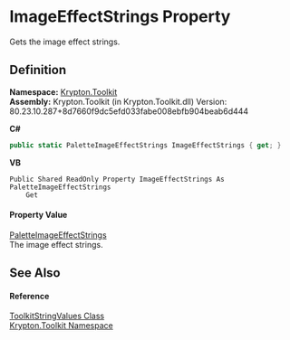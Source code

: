# ImageEffectStrings Property


Gets the image effect strings.



## Definition
**Namespace:** <a href="79d2eac2-21f4-54ff-7552-b20c33c30600.md">Krypton.Toolkit</a>  
**Assembly:** Krypton.Toolkit (in Krypton.Toolkit.dll) Version: 80.23.10.287+8d7660f9dc5efd033fabe008ebfb904beab6d444

**C#**
``` C#
public static PaletteImageEffectStrings ImageEffectStrings { get; }
```
**VB**
``` VB
Public Shared ReadOnly Property ImageEffectStrings As PaletteImageEffectStrings
	Get
```



#### Property Value
<a href="9c34fc04-8956-1b52-1987-14c04a9e2d74.md">PaletteImageEffectStrings</a>  
The image effect strings.

## See Also


#### Reference
<a href="17eaa1c0-4744-e2c6-9ebe-b78766940617.md">ToolkitStringValues Class</a>  
<a href="79d2eac2-21f4-54ff-7552-b20c33c30600.md">Krypton.Toolkit Namespace</a>  
